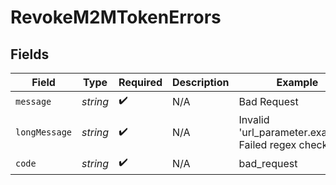 # RevokeM2MTokenErrors


## Fields

| Field                                               | Type                                                | Required                                            | Description                                         | Example                                             |
| --------------------------------------------------- | --------------------------------------------------- | --------------------------------------------------- | --------------------------------------------------- | --------------------------------------------------- |
| `message`                                           | *string*                                            | :heavy_check_mark:                                  | N/A                                                 | Bad Request                                         |
| `longMessage`                                       | *string*                                            | :heavy_check_mark:                                  | N/A                                                 | Invalid 'url_parameter.example': Failed regex check |
| `code`                                              | *string*                                            | :heavy_check_mark:                                  | N/A                                                 | bad_request                                         |